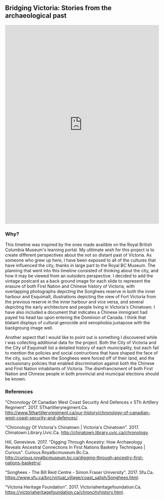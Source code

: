 ## Bridging Victoria: Stories from the archaeological past

<iframe src='https://cdn.knightlab.com/libs/timeline3/latest/embed/index.html?source=1SOEqLPJSRaFXijZSa8HcRmzxEWwhVgHaZTy5y6vvQTA&font=Default&lang=en&initial_zoom=2&height=650' width='100%' height='650' webkitallowfullscreen mozallowfullscreen allowfullscreen frameborder='0'></iframe>

### Why?
This timeline was inspired by the ones made availible on the Royal British Columbia Museum's learning portal. My ulitimate wish for this project is to create different perspectives about the not so distant past of Victoria. As someone who grew up here, I have been exposed to all of the cultures that have influenced the city, thanks in large part to the Royal BC Museum. The planning that went into this timeline consisted of thinking about the city, and how it may be viewed from an outsiders perspective. I decided to add the vintage postcard as a back ground image for each slide to represent the erasure of both First Nation and Chinese history of Victoria, with overlapping photographs depicting the Songhees reserve in both the inner harbour and Esquimalt, illustrations depicting the view of Fort Victoria from the previous reserve in the inner harbour and vice versa, and several depicting the early architecture and people living in Victoria's Chinatown. I have also included a document that indicates a Chinese immigrant had payed his head tax upon entering the Dominion of Canada. I think that blatant displays of cultural genocide and xenophobia juxtapose with the backgroung image well. 

Another aspect that I would like to point out is something I discovered while I was collecting additional data for the project. Both the City of Victoria and the City of Esquimalt list a detailed history of each municipality, but each fail to mention the policies and social contructions that have shaped the face of the city, such as when the Songhees were forced off of their land, and the exclusionary policies that enabled discrimination against both the Chinese and First Nation inhabitants of Victoria. The disinfrancisment of both First Nation and Chinese people in both provincial and municipal elections should be known.


### References

 "Chronology Of Canadian West Coast Security And Defences « 5Th Artillery Regiment". 2017. 5Thartilleryregiment.Ca. http://www.5thartilleryregiment.ca/our-history/chronology-of-canadian-west-coast-security-and-defences/.

 "Chronology Of Victoria's Chinatown | Victoria's Chinatown". 2017. Chinatown.Library.Uvic.Ca. http://chinatown.library.uvic.ca/chronology.

 Hill, Genevieve. 2017. "Digging Through Ancestry: How Archaeology Reveals Ancestral Connections In First Nations Basketry Techniques | Curious". Curious.Royalbcmuseum.Bc.Ca. http://curious.royalbcmuseum.bc.ca/digging-through-ancestry-first-nations-basketry/.

 "Songhees - The Bill Reid Centre - Simon Fraser University". 2017. Sfu.Ca. https://www.sfu.ca/brc/virtual_village/coast_salish/Songhees.html.

 "Victoria Heritage Foundation". 2017. Victoriaheritagefoundation.Ca. https://victoriaheritagefoundation.ca/chroncityhistory.html.
